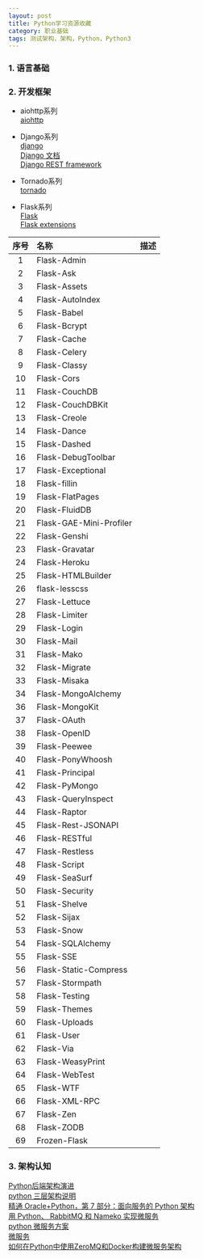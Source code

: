 ```yaml
---
layout: post
title: Python学习资源收藏
category: 职业基础
tags: 测试架构，架构，Python，Python3
---
```



### 1. 语言基础

### 2. 开发框架
* aiohttp系列  
[aiohttp](https://docs.aiohttp.org/en/stable/index.html)  

* Django系列  
[django](https://www.djangoproject.com/)  
[Django 文档](https://docs.djangoproject.com/zh-hans/2.2/)  
[Django REST framework ](https://www.django-rest-framework.org/) 
* Tornado系列  
[tornado](http://www.tornadoweb.org/en/stable/)   
* Flask系列  
[Flask](http://flask.pocoo.org/)  
[Flask extensions](http://flask.pocoo.org/extensions/)

|序号|名称|描述|
|:---:|:---|:---|
|1|Flask-Admin||
|2|Flask-Ask||
|3|Flask-Assets||
|4|Flask-AutoIndex||
|5|Flask-Babel||
|6|Flask-Bcrypt||
|7|Flask-Cache||
|8|Flask-Celery||
|9|Flask-Classy||
|10|Flask-Cors||
|11|Flask-CouchDB||
|12|Flask-CouchDBKit||
|13|Flask-Creole||
|14|Flask-Dance||
|15|Flask-Dashed||
|16|Flask-DebugToolbar||
|17|Flask-Exceptional||
|18|Flask-fillin||
|19|Flask-FlatPages||
|20|Flask-FluidDB||
|21|Flask-GAE-Mini-Profiler||
|22|Flask-Genshi||
|23|Flask-Gravatar||
|24|Flask-Heroku||
|25|Flask-HTMLBuilder||
|26|flask-lesscss||
|27|Flask-Lettuce||
|28|Flask-Limiter||
|29|Flask-Login||
|30|Flask-Mail||
|31|Flask-Mako||
|32|Flask-Migrate||
|33|Flask-Misaka||
|34|Flask-MongoAlchemy||
|36|Flask-MongoKit||
|37|Flask-OAuth||
|38|Flask-OpenID||
|39|Flask-Peewee||
|40|Flask-PonyWhoosh||
|41|Flask-Principal||
|42|Flask-PyMongo||
|43|Flask-QueryInspect||
|44|Flask-Raptor||
|45|Flask-Rest-JSONAPI||
|46|Flask-RESTful||
|47|Flask-Restless||
|48|Flask-Script||
|49|Flask-SeaSurf||
|50|Flask-Security||
|51|Flask-Shelve||
|52|Flask-Sijax||
|53|Flask-Snow||
|54|Flask-SQLAlchemy||
|55|Flask-SSE||
|56|Flask-Static-Compress||
|57|Flask-Stormpath||
|58|Flask-Testing||
|59|Flask-Themes||
|60|Flask-Uploads||
|61|Flask-User||
|62|Flask-Via||
|63|Flask-WeasyPrint||
|64|Flask-WebTest||
|65|Flask-WTF||
|66|Flask-XML-RPC||
|67|Flask-Zen||
|68|Flask-ZODB||
|69|Frozen-Flask||

### 3. 架构认知
[Python后端架构演进](https://www.pythontab.com/html/2018/pythonweb_0725/1329.html)  
[python 三层架构说明](http://www.cnblogs.com/qianyuliang/p/6534947.html)  
[精通 Oracle+Python，第 7 部分：面向服务的 Python 架构](https://www.oracle.com/technetwork/cn/articles/dsl/mastering-oracle-python-soa-1391432-zhs.html)  
[用 Python、 RabbitMQ 和 Nameko 实现微服务](https://blog.csdn.net/chenyulancn/article/details/79268068)  
[python 微服务方案](https://blog.csdn.net/nicajonh/article/details/79977300)  
[微服务](https://www.cnblogs.com/wintersun/p/6219259.html)  
[如何在Python中使用ZeroMQ和Docker构建微服务架构](http://dockone.io/article/1068)  
